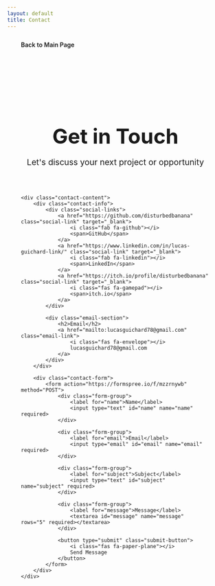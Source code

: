 ```yaml
---
layout: default
title: Contact
---
```


<a href="/" class="back-to-main">
  <i class="fas fa-arrow-left"></i> Back to Main Page
</a>

<div class="contact-container">
    <div class="contact-header">
        <h1>Get in Touch</h1>
        <p class="subtitle">Let's discuss your next project or opportunity</p>
    </div>

    <div class="contact-content">
        <div class="contact-info">
            <div class="social-links">
                <a href="https://github.com/disturbedbanana" class="social-link" target="_blank">
                    <i class="fab fa-github"></i>
                    <span>GitHub</span>
                </a>
                <a href="https://www.linkedin.com/in/lucas-guichard-link/" class="social-link" target="_blank">
                    <i class="fab fa-linkedin"></i>
                    <span>LinkedIn</span>
                </a>
                <a href="https://itch.io/profile/disturbedbanana" class="social-link" target="_blank">
                    <i class="fas fa-gamepad"></i>
                    <span>itch.io</span>
                </a>
            </div>

            <div class="email-section">
                <h2>Email</h2>
                <a href="mailto:lucasguichard78@gmail.com" class="email-link">
                    <i class="fas fa-envelope"></i>
                    lucasguichard78@gmail.com
                </a>
            </div>
        </div>

        <div class="contact-form">
            <form action="https://formspree.io/f/mzzrnywb" method="POST">
                <div class="form-group">
                    <label for="name">Name</label>
                    <input type="text" id="name" name="name" required>
                </div>
                
                <div class="form-group">
                    <label for="email">Email</label>
                    <input type="email" id="email" name="email" required>
                </div>
                
                <div class="form-group">
                    <label for="subject">Subject</label>
                    <input type="text" id="subject" name="subject" required>
                </div>
                
                <div class="form-group">
                    <label for="message">Message</label>
                    <textarea id="message" name="message" rows="5" required></textarea>
                </div>
                
                <button type="submit" class="submit-button">
                    <i class="fas fa-paper-plane"></i>
                    Send Message
                </button>
            </form>
        </div>
    </div>
</div>

<style>
    .contact-container {
        max-width: 1200px;
        margin: 0 auto;
        padding: 4rem 2rem;
    }

    .contact-header {
        text-align: center;
        margin-bottom: 4rem;
    }

    .contact-header h1 {
        font-size: 3rem;
        color: var(--text-color);
        margin-bottom: 1rem;
    }

    .subtitle {
        font-size: 1.2rem;
        color: var(--text-secondary);
    }

    .contact-content {
        display: grid;
        grid-template-columns: 1fr 1fr;
        gap: 4rem;
    }

    .contact-info {
        display: flex;
        flex-direction: column;
        gap: 3rem;
    }

    .social-links {
        display: grid;
        grid-template-columns: repeat(2, 1fr);
        gap: 1rem;
    }

    .social-link {
        display: flex;
        align-items: center;
        gap: 0.75rem;
        padding: 1rem;
        background: var(--card-bg);
        border-radius: 0.5rem;
        text-decoration: none;
        color: var(--text-color);
        font-weight: 500;
        transition: transform 0.2s, box-shadow 0.2s;
        box-shadow: 0 2px 4px var(--shadow-color);
        border: 1px solid var(--border-color);
    }

    .social-link:hover {
        transform: translateY(-2px);
        box-shadow: 0 4px 6px var(--hover-shadow);
    }

    .social-link i {
        font-size: 1.5rem;
        color: var(--accent-color);
    }

    .email-section h2 {
        margin-bottom: 1rem;
        color: var(--text-color);
    }

    .email-link {
        display: flex;
        align-items: center;
        gap: 0.75rem;
        color: var(--accent-color);
        text-decoration: none;
        font-weight: 500;
        transition: color 0.2s;
    }

    .email-link:hover {
        color: var(--accent-hover);
    }

    .contact-form {
        background: var(--card-bg);
        padding: 2rem;
        border-radius: 1rem;
        box-shadow: 0 4px 6px var(--shadow-color);
        border: 1px solid var(--border-color);
    }

    .form-group {
        margin-bottom: 1.5rem;
    }

    .form-group label {
        display: block;
        margin-bottom: 0.5rem;
        color: var(--text-secondary);
        font-weight: 500;
    }

    .form-group input,
    .form-group textarea {
        width: 100%;
        padding: 0.75rem;
        border: 1px solid var(--border-color);
        border-radius: 0.5rem;
        font-size: 1rem;
        transition: border-color 0.2s;
        background: var(--bg-color);
        color: var(--text-color);
    }

    .form-group input:focus,
    .form-group textarea:focus {
        outline: none;
        border-color: var(--accent-color);
    }

    .submit-button {
        display: flex;
        align-items: center;
        justify-content: center;
        gap: 0.5rem;
        width: 100%;
        padding: 1rem;
        background: var(--accent-color);
        color: white;
        border: none;
        border-radius: 0.5rem;
        font-size: 1rem;
        font-weight: 600;
        cursor: pointer;
        transition: background-color 0.2s, transform 0.2s;
    }

    .submit-button:hover {
        background: var(--accent-hover);
        transform: translateY(-2px);
    }

    @media (max-width: 768px) {
        .contact-content {
            grid-template-columns: 1fr;
            gap: 2rem;
        }

        .contact-header h1 {
            font-size: 2.5rem;
        }

        .social-links {
            grid-template-columns: 1fr;
        }
    }

    .back-to-main {
        display: inline-flex;
        align-items: center;
        gap: 0.5rem;
        background: var(--card-bg);
        color: var(--accent-color);
        border: 1px solid var(--border-color);
        border-radius: 0.5rem;
        padding: 0.75rem 1.5rem;
        text-decoration: none;
        font-weight: 600;
        margin-bottom: 2rem;
        box-shadow: 0 2px 4px var(--shadow-color);
        transition: transform 0.2s, box-shadow 0.2s;
    }
    .back-to-main:hover {
        transform: translateY(-2px);
        box-shadow: 0 4px 6px var(--hover-shadow);
        color: var(--accent-hover);
    }
</style> 